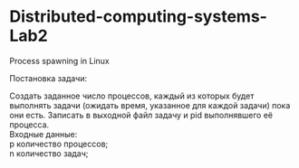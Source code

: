 # Distributed-computing-systems-Lab2
Process spawning in Linux

Постановка задачи:

Создать заданное число процессов, каждый из которых будет выполнять задачи
(ожидать время, указанное для каждой задачи) пока они есть. 
Записать в выходной файл задачу и pid выполнявшего её процесса.          
 Входные данные:          
p количество процессов;          
n количество задач;          
